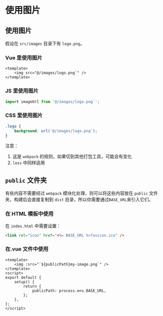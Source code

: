 # 使用图片

## 使用图片

假设在 `src/images` 目录下有 `logo.png`。

### Vue 里使用图片

```vue
<template>
    <img src="@/images/logo.png`" />
</template>
```

### JS 里使用图片

```js
import imageUrl from '@/images/logo.png`';
```

### CSS 里使用图片

```css
.logo {
    background: url('@/images/logo.png');
}
```

注意：

1. 这是 `webpack` 的规则，如果切到其他打包工具，可能会有变化
2. `less` 中同样适用

## `public` 文件夹

有些内容不需要经过 `webpack` 模块化处理，则可以将这些内容放在 `public` 文件夹，构建后会直接复制到 `dist` 目录，所以你需要通过`BASE_URL`来引入它们。

### 在 HTML 模板中使用

在 `index.html` 中需要设置：

```html
<link rel="icon" href="<%= BASE_URL %>favicon.ico" />
```

### 在.vue 文件中使用

```vue
<template>
    <img :src="`${publicPath}my-image.png`" />
</template>
<script>
export default {
    setup() {
        return {
            publicPath: process.env.BASE_URL,
        };
    },
};
</script>
```
